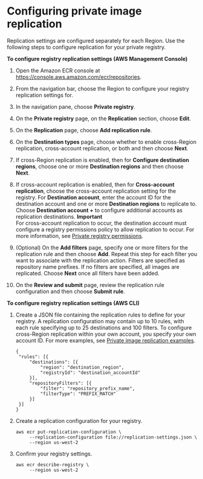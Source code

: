 # Configuring private image replication<a name="registry-settings-configure"></a>

Replication settings are configured separately for each Region\. Use the following steps to configure replication for your private registry\.

**To configure registry replication settings \(AWS Management Console\)**

1. Open the Amazon ECR console at [https://console\.aws\.amazon\.com/ecr/repositories](https://console.aws.amazon.com/ecr/repositories)\.

1. From the navigation bar, choose the Region to configure your registry replication settings for\.

1. In the navigation pane, choose **Private registry**\.

1. On the **Private registry** page, on the **Replication** section, choose **Edit**\.

1. On the **Replication** page, choose **Add replication rule**\.

1. On the **Destination types** page, choose whether to enable cross\-Region replication, cross\-account replication, or both and then choose **Next**\.

1. If cross\-Region replication is enabled, then for **Configure destination regions**, choose one or more **Destination regions** and then choose **Next**\.

1. If cross\-account replication is enabled, then for **Cross\-account replication**, choose the cross\-account replication setting for the registry\. For **Destination account**, enter the account ID for the destination account and one or more **Destination regions** to replicate to\. Choose **Destination account \+** to configure additional accounts as replication destinations\.
**Important**  
For cross\-account replication to occur, the destination account must configure a registry permissions policy to allow replication to occur\. For more information, see [Private registry permissions](registry-permissions.md)\.

1. \(Optional\) On the **Add filters** page, specify one or more filters for the replication rule and then choose **Add**\. Repeat this step for each filter you want to associate with the replication action\. Filters are specified as repository name prefixes\. If no filters are specified, all images are replicated\. Choose **Next** once all filters have been added\.

1. On the **Review and submit** page, review the replication rule configuration and then choose **Submit rule**\.

**To configure registry replication settings \(AWS CLI\)**

1. Create a JSON file containing the replication rules to define for your registry\. A replication configuration may contain up to 10 rules, with each rule specifying up to 25 destinations and 100 filters\. To configure cross\-Region replication within your own account, you specify your own account ID\. For more examples, see [Private image replication examples](registry-settings-examples.md)\.

   ```
   {
   	"rules": [{
   		"destinations": [{
   			"region": "destination_region",
   			"registryId": "destination_accountId"
   		}],
   		"repositoryFilters": [{
   			"filter": "repository_prefix_name",
   			"filterType": "PREFIX_MATCH"
   		}]
   	}]
   }
   ```

1. Create a replication configuration for your registry\.

   ```
   aws ecr put-replication-configuration \
        --replication-configuration file://replication-settings.json \
        --region us-west-2
   ```

1. Confirm your registry settings\.

   ```
   aws ecr describe-registry \
        --region us-west-2
   ```